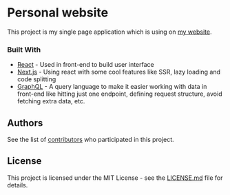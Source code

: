 # Personal website

This project is my single page application which is using on [my website](http://www.projeman.ir/).

### Built With
* [React](https://reactjs.org/) - Used in front-end to build user interface
* [Next.js](https://nextjs.org) - Using react with some cool features like SSR, lazy loading and code splitting
* [GraphQL](https://graphql.org/) - A query language to make it easier working with data in front-end like hitting just one endpoint, defining request structure, avoid fetching extra data, etc.

## Authors

See the list of [contributors](https://github.com/sheidaee/time-tracker/contributors) who participated in this project.

## License

This project is licensed under the MIT License - see the [LICENSE.md](LICENSE.md) file for details.